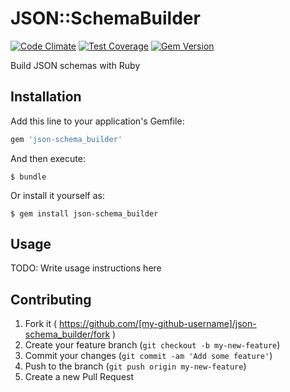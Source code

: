 # JSON::SchemaBuilder

[![Code Climate](https://codeclimate.com/github/parrish/json-schema_builder/badges/gpa.svg)](https://codeclimate.com/github/parrish/json-schema_builder)
[![Test Coverage](https://codeclimate.com/github/parrish/json-schema_builder/badges/coverage.svg)](https://codeclimate.com/github/parrish/json-schema_builder)
[![Gem Version](https://badge.fury.io/rb/json-schema_builder.svg)](http://badge.fury.io/rb/json-schema_builder)

Build JSON schemas with Ruby

## Installation

Add this line to your application's Gemfile:

```ruby
gem 'json-schema_builder'
```

And then execute:

    $ bundle

Or install it yourself as:

    $ gem install json-schema_builder

## Usage

TODO: Write usage instructions here

## Contributing

1. Fork it ( https://github.com/[my-github-username]/json-schema_builder/fork )
2. Create your feature branch (`git checkout -b my-new-feature`)
3. Commit your changes (`git commit -am 'Add some feature'`)
4. Push to the branch (`git push origin my-new-feature`)
5. Create a new Pull Request
